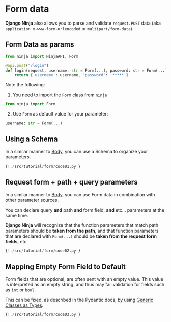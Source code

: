 # Form data

**Django Ninja** also allows you to parse and validate `request.POST` data
(aka `application x-www-form-urlencoded` or `multipart/form-data`).

## Form Data as params 

```Python hl_lines="1 4"
from ninja import NinjaAPI, Form

@api.post("/login")
def login(request, username: str = Form(...), password: str = Form(...)):
    return {'username': username, 'password': '*****'}
```

Note the following:

1) You need to import the `Form` class from `ninja`
```Python
from ninja import Form
```

2) Use `Form` as default value for your parameter:
```Python
username: str = Form(...)
```

## Using a Schema

In a similar manner to [Body](../body/#declare-it-as-a-parameter), you can use
a Schema to organize your parameters.

```Python hl_lines="12"
{!./src/tutorial/form/code01.py!}
```

## Request form + path + query parameters

In a similar manner to [Body](../body/#request-body-path-query-parameters), you can use
Form data in combination with other parameter sources.

You can declare query **and** path **and** form field, **and** etc... parameters at the same time.

**Django Ninja** will recognize that the function parameters that match path
parameters should be **taken from the path**, and that function parameters that
are declared with `Form(...)` should be **taken from the request form fields**, etc.

```Python hl_lines="12"
{!./src/tutorial/form/code02.py!}
```
## Mapping Empty Form Field to Default

Form fields that are optional, are often sent with an empty value. This value is
interpreted as an empty string, and thus may fail validation for fields such as `int` or `bool`.

This can be fixed, as described in the Pydantic docs, by using
[Generic Classes as Types](https://pydantic-docs.helpmanual.io/usage/types/#generic-classes-as-types).

```Python hl_lines="15 16 23-25"
{!./src/tutorial/form/code03.py!}
```
